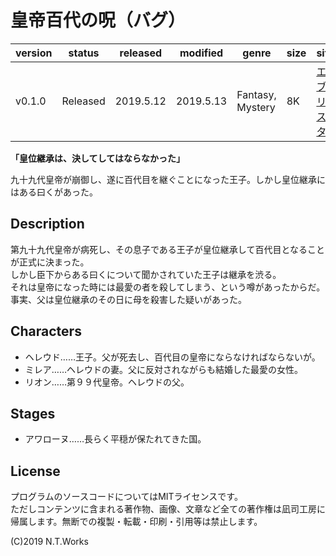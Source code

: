 # 皇帝百代の呪（バグ）

| version | status | released | modified | genre | size | site | contest |
| --- | --- | --- | --- | --- | --- | --- | --- |
| v0.1.0 | Released | 2019.5.12 | 2019.5.13 | Fantasy, Mystery | 8K | [エブリスタ](https://estar.jp/novels/25479707) | [妄想コンテスト「100」](https://estar.jp/_ofcl_evt_outline?e=159345) |

**「皇位継承は、決してしてはならなかった」**

九十九代皇帝が崩御し、遂に百代目を継ぐことになった王子。しかし皇位継承にはある曰くがあった。

## Description

第九十九代皇帝が病死し、その息子である王子が皇位継承して百代目となることが正式に決まった。  
しかし臣下からある曰くについて聞かされていた王子は継承を渋る。  
それは皇帝になった時には最愛の者を殺してしまう、という噂があったからだ。  
事実、父は皇位継承のその日に母を殺害した疑いがあった。

## Characters

- ヘレウド……王子。父が死去し、百代目の皇帝にならなければならないが。
- ミレア……ヘレウドの妻。父に反対されながらも結婚した最愛の女性。
- リオン……第９９代皇帝。ヘレウドの父。

## Stages

- アワローヌ……長らく平穏が保たれてきた国。

## License

プログラムのソースコードについてはMITライセンスです。  
ただしコンテンツに含まれる著作物、画像、文章など全ての著作権は凪司工房に帰属します。無断での複製・転載・印刷・引用等は禁止します。

(C)2019 N.T.Works

